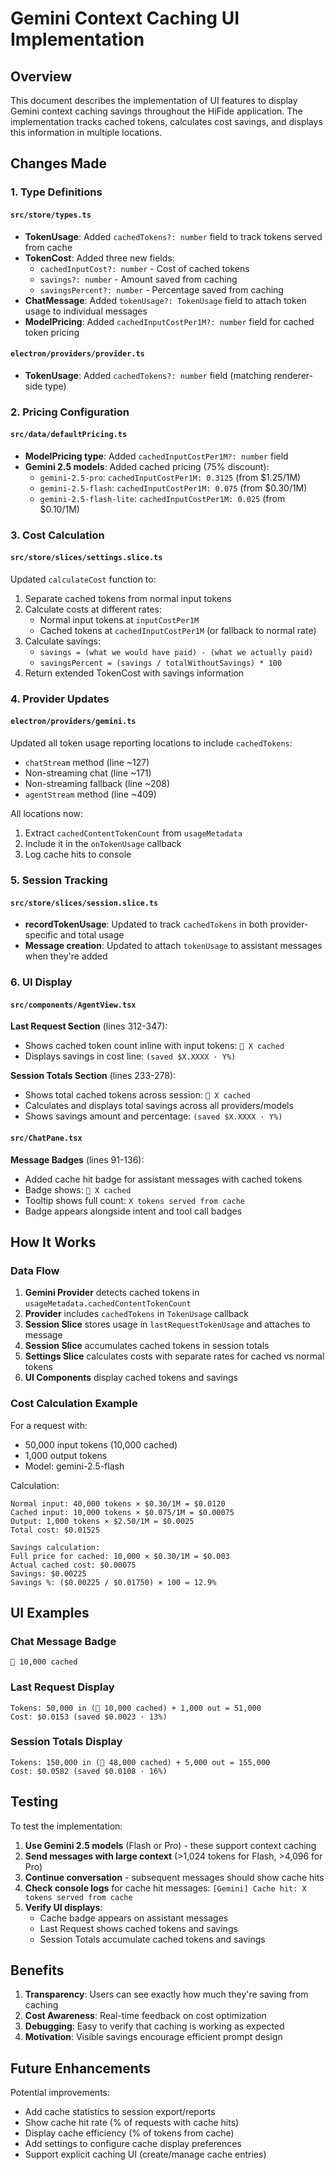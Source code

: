 # Gemini Context Caching UI Implementation

## Overview

This document describes the implementation of UI features to display Gemini context caching savings throughout the HiFide application. The implementation tracks cached tokens, calculates cost savings, and displays this information in multiple locations.

## Changes Made

### 1. Type Definitions

#### `src/store/types.ts`
- **TokenUsage**: Added `cachedTokens?: number` field to track tokens served from cache
- **TokenCost**: Added three new fields:
  - `cachedInputCost?: number` - Cost of cached tokens
  - `savings?: number` - Amount saved from caching
  - `savingsPercent?: number` - Percentage saved from caching
- **ChatMessage**: Added `tokenUsage?: TokenUsage` field to attach token usage to individual messages
- **ModelPricing**: Added `cachedInputCostPer1M?: number` field for cached token pricing

#### `electron/providers/provider.ts`
- **TokenUsage**: Added `cachedTokens?: number` field (matching renderer-side type)

### 2. Pricing Configuration

#### `src/data/defaultPricing.ts`
- **ModelPricing type**: Added `cachedInputCostPer1M?: number` field
- **Gemini 2.5 models**: Added cached pricing (75% discount):
  - `gemini-2.5-pro`: `cachedInputCostPer1M: 0.3125` (from $1.25/1M)
  - `gemini-2.5-flash`: `cachedInputCostPer1M: 0.075` (from $0.30/1M)
  - `gemini-2.5-flash-lite`: `cachedInputCostPer1M: 0.025` (from $0.10/1M)

### 3. Cost Calculation

#### `src/store/slices/settings.slice.ts`
Updated `calculateCost` function to:
1. Separate cached tokens from normal input tokens
2. Calculate costs at different rates:
   - Normal input tokens at `inputCostPer1M`
   - Cached tokens at `cachedInputCostPer1M` (or fallback to normal rate)
3. Calculate savings:
   - `savings = (what we would have paid) - (what we actually paid)`
   - `savingsPercent = (savings / totalWithoutSavings) * 100`
4. Return extended TokenCost with savings information

### 4. Provider Updates

#### `electron/providers/gemini.ts`
Updated all token usage reporting locations to include `cachedTokens`:
- `chatStream` method (line ~127)
- Non-streaming chat (line ~171)
- Non-streaming fallback (line ~208)
- `agentStream` method (line ~409)

All locations now:
1. Extract `cachedContentTokenCount` from `usageMetadata`
2. Include it in the `onTokenUsage` callback
3. Log cache hits to console

### 5. Session Tracking

#### `src/store/slices/session.slice.ts`
- **recordTokenUsage**: Updated to track `cachedTokens` in both provider-specific and total usage
- **Message creation**: Updated to attach `tokenUsage` to assistant messages when they're added

### 6. UI Display

#### `src/components/AgentView.tsx`

**Last Request Section** (lines 312-347):
- Shows cached token count inline with input tokens: `💾 X cached`
- Displays savings in cost line: `(saved $X.XXXX · Y%)`

**Session Totals Section** (lines 233-278):
- Shows total cached tokens across session: `💾 X cached`
- Calculates and displays total savings across all providers/models
- Shows savings amount and percentage: `(saved $X.XXXX · Y%)`

#### `src/ChatPane.tsx`

**Message Badges** (lines 91-136):
- Added cache hit badge for assistant messages with cached tokens
- Badge shows: `💾 X cached`
- Tooltip shows full count: `X tokens served from cache`
- Badge appears alongside intent and tool call badges

## How It Works

### Data Flow

1. **Gemini Provider** detects cached tokens in `usageMetadata.cachedContentTokenCount`
2. **Provider** includes `cachedTokens` in `TokenUsage` callback
3. **Session Slice** stores usage in `lastRequestTokenUsage` and attaches to message
4. **Session Slice** accumulates cached tokens in session totals
5. **Settings Slice** calculates costs with separate rates for cached vs normal tokens
6. **UI Components** display cached tokens and savings

### Cost Calculation Example

For a request with:
- 50,000 input tokens (10,000 cached)
- 1,000 output tokens
- Model: gemini-2.5-flash

Calculation:
```
Normal input: 40,000 tokens × $0.30/1M = $0.0120
Cached input: 10,000 tokens × $0.075/1M = $0.00075
Output: 1,000 tokens × $2.50/1M = $0.0025
Total cost: $0.01525

Savings calculation:
Full price for cached: 10,000 × $0.30/1M = $0.003
Actual cached cost: $0.00075
Savings: $0.00225
Savings %: ($0.00225 / $0.01750) × 100 = 12.9%
```

## UI Examples

### Chat Message Badge
```
💾 10,000 cached
```

### Last Request Display
```
Tokens: 50,000 in (💾 10,000 cached) + 1,000 out = 51,000
Cost: $0.0153 (saved $0.0023 · 13%)
```

### Session Totals Display
```
Tokens: 150,000 in (💾 48,000 cached) + 5,000 out = 155,000
Cost: $0.0582 (saved $0.0108 · 16%)
```

## Testing

To test the implementation:

1. **Use Gemini 2.5 models** (Flash or Pro) - these support context caching
2. **Send messages with large context** (>1,024 tokens for Flash, >4,096 for Pro)
3. **Continue conversation** - subsequent messages should show cache hits
4. **Check console logs** for cache hit messages: `[Gemini] Cache hit: X tokens served from cache`
5. **Verify UI displays**:
   - Cache badge appears on assistant messages
   - Last Request shows cached tokens and savings
   - Session Totals accumulate cached tokens and savings

## Benefits

1. **Transparency**: Users can see exactly how much they're saving from caching
2. **Cost Awareness**: Real-time feedback on cost optimization
3. **Debugging**: Easy to verify that caching is working as expected
4. **Motivation**: Visible savings encourage efficient prompt design

## Future Enhancements

Potential improvements:
- Add cache statistics to session export/reports
- Show cache hit rate (% of requests with cache hits)
- Display cache efficiency (% of tokens from cache)
- Add settings to configure cache display preferences
- Support explicit caching UI (create/manage cache entries)

